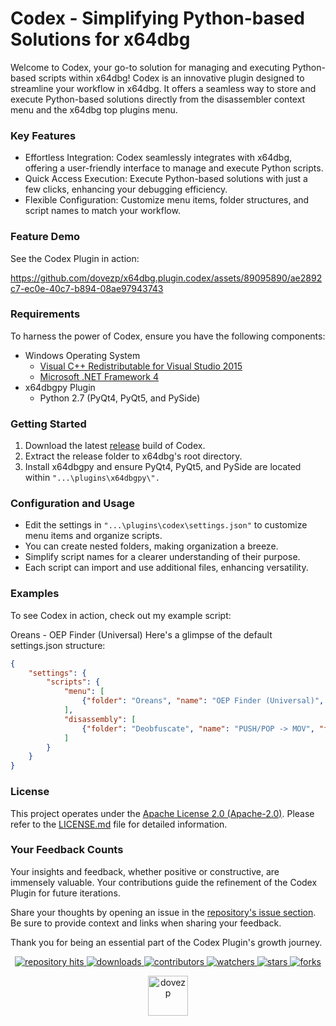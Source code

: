 # Codex - Simplifying Python-based Solutions for x64dbg
Welcome to Codex, your go-to solution for managing and executing Python-based scripts within x64dbg! Codex is an innovative plugin designed to streamline your workflow in x64dbg. It offers a seamless way to store and execute Python-based solutions directly from the disassembler context menu and the x64dbg top plugins menu.

### Key Features
* Effortless Integration: Codex seamlessly integrates with x64dbg, offering a user-friendly interface to manage and execute Python scripts.
* Quick Access Execution: Execute Python-based solutions with just a few clicks, enhancing your debugging efficiency.
* Flexible Configuration: Customize menu items, folder structures, and script names to match your workflow.

### Feature Demo
See the Codex Plugin in action:

https://github.com/dovezp/x64dbg.plugin.codex/assets/89095890/ae2892c7-ec0e-40c7-b894-08ae97943743

### Requirements
To harness the power of Codex, ensure you have the following components:

* Windows Operating System
    * [Visual C++ Redistributable for Visual Studio 2015](https://www.microsoft.com/en-US/download/details.aspx?id=48145)
    * [Microsoft .NET Framework 4](https://www.microsoft.com/en-US/download/details.aspx?id=17718)
* x64dbgpy Plugin
    * Python 2.7 (PyQt4, PyQt5, and PySide)

### Getting Started
1. Download the latest [release](https://github.com/dovezp/x64dbg.plugin.codex/releases) build of Codex.
2. Extract the release folder to x64dbg's root directory.
3. Install x64dbgpy and ensure PyQt4, PyQt5, and PySide are located within `"...\plugins\x64dbgpy\".`

### Configuration and Usage
* Edit the settings in `"...\plugins\codex\settings.json"` to customize menu items and organize scripts.
* You can create nested folders, making organization a breeze.
* Simplify script names for a clearer understanding of their purpose.
* Each script can import and use additional files, enhancing versatility.

### Examples
To see Codex in action, check out my example script:

Oreans - OEP Finder (Universal)
Here's a glimpse of the default settings.json structure:

```json
{
    "settings": {
        "scripts": {
            "menu": [
                {"folder": "Oreans", "name": "OEP Finder (Universal)", "file": "oreans_oep_finder_uni.py"}
            ],
            "disassembly": [
                {"folder": "Deobfuscate", "name": "PUSH/POP -> MOV", "file": "push_pop.py"}
            ]
        }
    }
}
```

### License
This project operates under the [Apache License 2.0 (Apache-2.0)](https://tldrlegal.com/license/apache-license-2.0-(apache-2.0)). Please refer to the [LICENSE.md](./LICENSE.md) file for detailed information.

### Your Feedback Counts

Your insights and feedback, whether positive or constructive, are immensely valuable. Your contributions guide the refinement of the Codex Plugin for future iterations.

Share your thoughts by opening an issue in the [repository's issue section](https://github.com/dovezp/x64dbg.plugin.codex/issues). Be sure to provide context and links when sharing your feedback.

Thank you for being an essential part of the Codex Plugin's growth journey.

<p align="center">
  <p align="center">
    <a href="https://hits.seeyoufarm.com/api/count/graph/dailyhits.svg?url=https://github.com/dovezp/x64dbg.plugin.codex">
      <img src="https://hits.seeyoufarm.com/api/count/incr/badge.svg?url=https%3A%2F%2Fgithub.com%2Fdovezp%2Fx64dbg.plugin.codex&count_bg=%2379C83D&title_bg=%23555555&icon=&icon_color=%23E7E7E7&title=hits&edge_flat=true" alt="repository hits">
    </a>
    <a href="https://github.com/dovezp/x64dbg.plugin.codex/releases">
      <img src="https://img.shields.io/github/downloads/dovezp/x64dbg.plugin.codex/total?style=flat-square" alt="downloads"/>
    </a>
    <a href="https://github.com/dovezp/x64dbg.plugin.codex/graphs/contributors">
      <img src="https://img.shields.io/github/contributors/dovezp/x64dbg.plugin.codex?style=flat-square" alt="contributors"/>
    </a>
    <a href="https://github.com/dovezp/x64dbg.plugin.codex/watchers">
      <img src="https://img.shields.io/github/watchers/dovezp/x64dbg.plugin.codex?style=flat-square" alt="watchers"/>
    </a>
    <a href="https://github.com/dovezp/x64dbg.plugin.codex/stargazers">
      <img src="https://img.shields.io/github/stars/dovezp/x64dbg.plugin.codex?style=flat-square" alt="stars"/>
    </a>
    <a href="https://github.com/dovezp/x64dbg.plugin.codex/network/members">
      <img src="https://img.shields.io/github/forks/dovezp/x64dbg.plugin.codex?style=flat-square" alt="forks"/>
    </a>
  </p>
</p>

<p align="center">
  <a href="https://github.com/dovezp">
    <img width="64" heigth="64" src="https://avatars.githubusercontent.com/u/89095890" alt="dovezp"/>
  </a>
</p>
